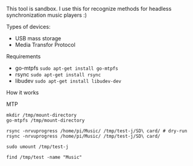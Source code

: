 This tool is sandbox.
I use this for recognize methods for headless synchronization music players :) 

Types of devices:
 - USB mass storage
 - Media Transfor Protocol

Requirements
 - go-mtpfs `sudo apt-get install go-mtpfs`
 - rsync `sudo apt-get install rsync`
 - libudev `sudo apt-get install libudev-dev`

How it works

MTP
```
mkdir /tmp/mount-directory
go-mtpfs /tmp/mount-directory

rsync -nrvuprogress /home/pi/Music/ /tmp/test-j/SD\ card/ # dry-run
rsync -nrvuprogress /home/pi/Music/ /tmp/test-j/SD\ card/

sudo umount /tmp/test-j

find /tmp/test -name "Music"
```